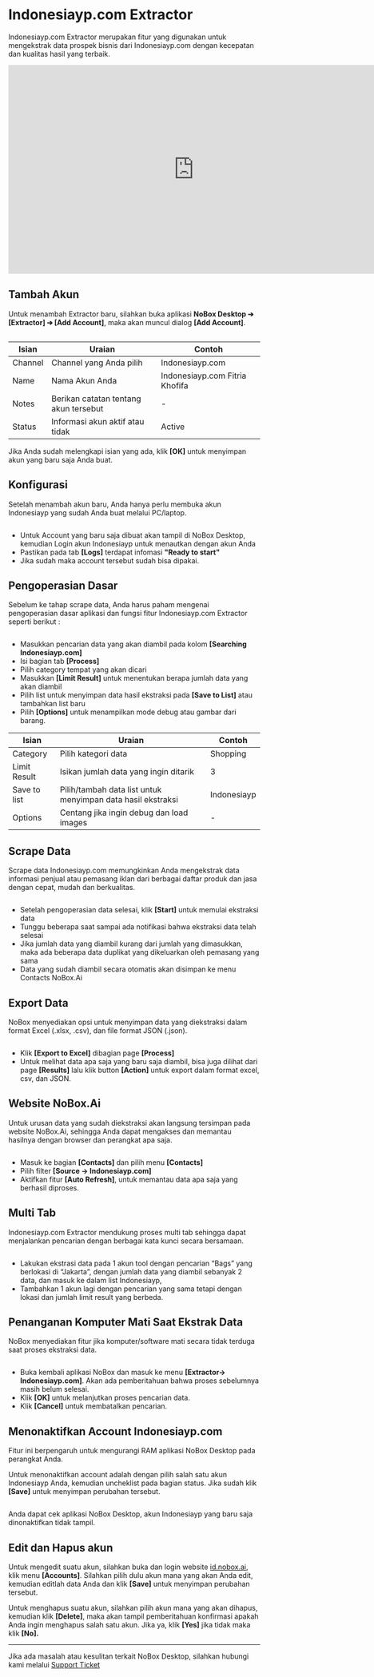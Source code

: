 # <i class="fa-regular fa-globe"></i> Indonesiayp.com Extractor

Indonesiayp.com Extractor merupakan fitur yang digunakan untuk mengekstrak data prospek bisnis dari Indonesiayp.com dengan kecepatan dan kualitas hasil yang terbaik.

<iframe width="742" height="418" src="https://www.youtube.com/embed/h5lGGJP_V8M/" title="01. Instalasi NoBox Desktop" frameborder="0" allow="accelerometer; autoplay; clipboard-write; encrypted-media; gyroscope; picture-in-picture; web-share" referrerpolicy="strict-origin-when-cross-origin" allowfullscreen></iframe>

## **Tambah Akun**

Untuk menambah Extractor baru, silahkan buka aplikasi **NoBox Desktop ➔ \[Extractor] ➔ \[Add Account]**, maka akan muncul dialog **\[Add Account]**.

<figure><img src="../.gitbook/assets/Account Indonesiayp.png" alt=""><figcaption></figcaption></figure>

| Isian   | Uraian                                | Contoh                         |
| ------- | ------------------------------------- | ------------------------------ |
| Channel | Channel yang Anda pilih               | Indonesiayp.com                |
| Name    | Nama Akun Anda                        | Indonesiayp.com Fitria Khofifa |
| Notes   | Berikan catatan tentang akun tersebut | -                              |
| Status  | Informasi akun aktif atau tidak       | Active                         |

Jika Anda sudah melengkapi isian yang ada, klik **\[OK]** untuk menyimpan akun yang baru saja Anda buat.

## **Konfigurasi**

Setelah menambah akun baru, Anda hanya perlu membuka akun Indonesiayp yang sudah Anda buat melalui PC/laptop.&#x20;

<figure><img src="../.gitbook/assets/Konfigurasiyp.png" alt=""><figcaption></figcaption></figure>

- Untuk Account yang baru saja dibuat akan tampil di NoBox Desktop, kemudian Login akun Indonesiayp untuk menautkan dengan akun Anda
- Pastikan pada tab **\[Logs]** terdapat infomasi **"Ready to start"**
- Jika sudah maka account tersebut sudah bisa dipakai.

## **Pengoperasian Dasar**

Sebelum ke tahap scrape data, Anda harus paham mengenai pengoperasian dasar aplikasi dan fungsi fitur Indonesiayp.com Extractor seperti berikut :

<figure><img src="../.gitbook/assets/Dasar Indonesiayp.png" alt=""><figcaption></figcaption></figure>

- Masukkan pencarian data yang akan diambil pada kolom **\[Searching Indonesiayp.com]**
- Isi bagian tab **\[Process]**
- Pilih category tempat yang akan dicari
- Masukkan **\[Limit Result]** untuk menentukan berapa jumlah data yang akan diambil
- Pilih list untuk menyimpan data hasil ekstraksi pada **\[Save to List]** atau tambahkan list baru
- Pilih **\[Options]** untuk menampilkan mode debug atau gambar dari barang.&#x20;

| Isian        | Uraian                                                      | Contoh      |
| ------------ | ----------------------------------------------------------- | ----------- |
| Category     | Pilih kategori data                                         | Shopping    |
| Limit Result | Isikan jumlah data yang ingin ditarik                       | 3           |
| Save to list | Pilih/tambah data list untuk menyimpan data hasil ekstraksi | Indonesiayp |
| Options      | Centang jika ingin debug dan load images                    | -           |

## **Scrape Data**

Scrape data Indonesiayp.com memungkinkan Anda mengekstrak data informasi penjual atau pemasang iklan dari berbagai daftar produk dan jasa dengan cepat, mudah dan berkualitas.

<figure><img src="../.gitbook/assets/Dasar Indonesiayp (1).png" alt=""><figcaption></figcaption></figure>

- Setelah pengoperasian data selesai, klik **\[Start]** untuk memulai ekstraksi data
- Tunggu beberapa saat sampai ada notifikasi bahwa ekstraksi data telah selesai
- Jika jumlah data yang diambil kurang dari jumlah yang dimasukkan, maka ada beberapa data duplikat yang dikeluarkan oleh pemasang yang sama
- Data yang sudah diambil secara otomatis akan disimpan ke menu Contacts NoBox.Ai

## **Export Data**

NoBox menyediakan opsi untuk menyimpan data yang diekstraksi dalam format Excel (.xlsx, .csv), dan file format JSON (.json).

<figure><img src="../.gitbook/assets/Exportyp.png" alt=""><figcaption></figcaption></figure>

- Klik **\[Export to Excel]** dibagian page **\[Process]**&#x20;
- Untuk melihat data apa saja yang baru saja diambil, bisa juga dilihat dari page **\[Results]** lalu klik button **\[Action]** untuk export dalam format excel, csv, dan JSON.

## **Website NoBox.Ai**

Untuk urusan data yang sudah diekstraksi akan langsung tersimpan pada website NoBox.Ai, sehingga Anda dapat mengakses dan memantau hasilnya dengan browser dan perangkat apa saja.

<figure><img src="../.gitbook/assets/Web Nobox.png" alt=""><figcaption></figcaption></figure>

- Masuk ke bagian **\[Contacts]** dan pilih menu **\[Contacts]**
- Pilih filter **\[Source -> Indonesiayp.com]**
- Aktifkan fitur **\[Auto Refresh]**, untuk memantau data apa saja yang berhasil diproses.

## **Multi Tab**

Indonesiayp.com Extractor mendukung proses multi tab sehingga dapat menjalankan pencarian dengan berbagai kata kunci secara bersamaan.

<figure><img src="../.gitbook/assets/Muti tab.png" alt=""><figcaption></figcaption></figure>

- Lakukan ekstrasi data pada 1 akun tool dengan pencarian “Bags” yang berlokasi di “Jakarta”, dengan jumlah data yang diambil sebanyak 2 data, dan masuk ke dalam list Indonesiayp,
- Tambahkan 1 akun lagi dengan pencarian yang sama tetapi dengan lokasi dan jumlah limit result yang berbeda.

## **Penanganan Komputer Mati Saat Ekstrak Data**

NoBox menyediakan fitur jika komputer/software mati secara tidak terduga saat proses ekstraksi data.&#x20;

<figure><img src="../.gitbook/assets/Komputer mati (2).png" alt=""><figcaption></figcaption></figure>

- Buka kembali aplikasi NoBox dan masuk ke menu **\[Extractor-> Indonesiayp.com]**. Akan ada pemberitahuan bahwa proses sebelumnya masih belum selesai.
- Klik **\[OK]** untuk melanjutkan proses pencarian data.
- Klik **\[Cancel]** untuk membatalkan pencarian.

## **Menonaktifkan Account Indonesiayp.com**

Fitur ini berpengaruh untuk mengurangi RAM aplikasi NoBox Desktop pada perangkat Anda.

Untuk menonaktifkan account adalah dengan pilih salah satu akun Indonesiayp Anda, kemudian uncheklist pada bagian status. Jika sudah klik **\[Save]** untuk menyimpan perubahan tersebut.

<figure><img src="../.gitbook/assets/Nonaktifyp.png" alt=""><figcaption></figcaption></figure>

Anda dapat cek aplikasi NoBox Desktop, akun Indonesiayp yang baru saja dinonaktifkan tidak tampil.

## **Edit dan Hapus akun**

Untuk mengedit suatu akun, silahkan buka dan login website [id.nobox.ai](https://id.nobox.ai/), klik menu **\[Accounts]**. Silahkan pilih dulu akun mana yang akan Anda edit, kemudian editlah data Anda dan klik **\[Save]** untuk menyimpan perubahan tersebut.

Untuk menghapus suatu akun, silahkan pilih akun mana yang akan dihapus, kemudian klik **\[Delete]**, maka akan tampil pemberitahuan konfirmasi apakah Anda ingin menghapus salah satu akun. Jika ya, klik **\[Yes]** jika tidak maka klik **\[No].**

---

Jika ada masalah atau kesulitan terkait NoBox Desktop, silahkan hubungi kami melalui [Support Ticket](https://crm.mynobox.com/clients/tickets)

